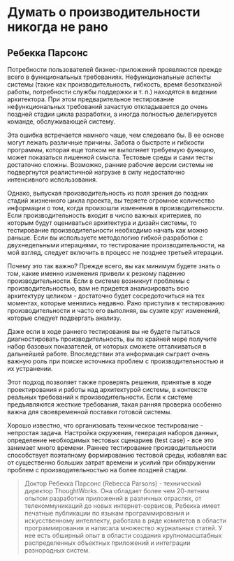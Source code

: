 # Думать о производительности никогда не рано

## Ребекка Парсонс

Потребности пользователей бизнес-приложений проявляются прежде всего
в функциональных требованиях. Нефункциональные аспекты системы
(такие как производительность, гибкость, время безотказной работы,
потребности службы поддержки и т. п.) находятся в ведении архитектора. При
этом предварительное тестирование нефункциональных требований
зачастую откладывается до очень поздней стадии цикла разработки, а иногда
полностью делегируется команде, обслуживающей систему.

Эта ошибка встречается намного чаще, чем следовало бы. В ее основе могут
лежать различные причины. Забота о быстроте и гибкости программы,
которая еще толком не выполняет требуемую функцию, может показаться
лишенной смысла. Тестовые среды и сами тесты достаточно сложны.
Возможно, ранние рабочие версии системы не подвергнутся реалистичной нагрузке
в силу недостаточно интенсивного использования.

Однако, выпуская производительность из поля зрения до поздних стадий
жизненного цикла проекта, вы теряете огромное количество информации
о том, когда произошли изменения в производительности. Если
производительность входит в число важных критериев, по которым будут оцениваться
архитектура и дизайн системы, то тестирование производительности
необходимо начать как можно раньше. Если вы используете методологию
гибкой разработки с двухнедельными итерациями, то тестирование
производительности, на мой взгляд, следует включить в процесс не позднее третьей
итерации.

Почему это так важно? Прежде всего, вы как минимум будете знать о том,
какие именно изменения привели к резкому падению производительности.
Если в системе возникнут проблемы с производительностью, вам не придется 
анализировать всю архитектуру целиком - достаточно будет
сосредоточиться на тех моментах, которые менялись недавно. Рано приступив к
тестированию производительности и часто его выполняя, вы сузите круг
изменений, которые следует подвергать анализу.

Даже если в ходе раннего тестирования вы не будете пытаться
диагностировать производительность, вы по крайней мере получите набор базовых
показателей, от которых сможете отталкиваться в дальнейшей работе.
Впоследствии эта информация сыграет очень важную роль при поиске источника
проблем с производительностью и их устранении.

Этот подход позволяет также проверять решения, принятые в ходе
проектирования и работы над архитектурой системы, в контексте реальных
требований к производительности. Если к системе предъявляются жесткие
требования, такая ранняя проверка особенно важна для своевременной поставки
готовой системы.

Хорошо известно, что организовать техническое тестирование - непростая
задача. Настройка окружения, генерация наборов данных, определение
необходимых тестовых сценариев (test case) - все это занимает много времени.
Раннее тестирование производительности способствует поэтапному
формированию тестовой среды, избавляя вас от существенно больших затрат
времени и усилий при обнаружении проблем с производительностью на более
поздней стадии.

> Доктор Ребекка Парсонс (Rebecca Parsons) - технический директор ThoughtWorks. Она обладает более чем 20-летним опытом разработки приложений в различных отраслях, от телекоммуникаций до новых интернет-сервисов, Ребекка имеет печатные публикации по языкам программирования и искусственному интеллекту, работала в ряде комитетов в области программирования и написала множество журнальных статей. У нее есть обширный опыт в области создания крупномасштабных распределенных объектных приложений и интеграции разнородных систем.